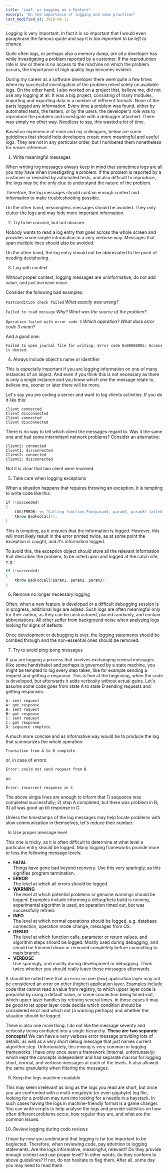 ```yaml
---
title: "LaaF, or Logging as a Feature"
excerpt: "On the importance of logging and some practices"
last_modified_at: 2019-04-11
---
```


Logging is very important. In fact it is so important that I would even paraphrase the famous quote and say it is _too important to be left to chance_.

Quite often logs, or perhaps also a memory dump, are all a developer has while investigating a problem reported by a customer. If the reproduction rate is low or there is no access to the machine on which the problem occurs, the importance of high quality logs becomes evident.

During my career as a software developer there were quite a few times when my successful investigation of the problem relied solely on available logs. On the other hand, I also worked on a project that, believe me, did not use any logging at all. It was a big project, consisting of many modules, importing and exporting data in a number of different formats. None of the parts logged any information. Every time a problem was found, either by automated tests, the testers, or by the users, the developer's role was to reproduce the problem and investigate with a debugger attached. There was simply no other way. Needless to say, this wasted a lot of time.

Based on experience of mine and my colleagues, below are some guidelines that should help developers create more meaningful and useful logs. They are not in any particular order, but I numbered them nonetheless for easier reference.

 1. Write meaningful messages

When writing log messages always keep in mind that sometimes logs are all you may have when investigating a problem. If the problem is reported by a customer or revealed by automated tests, and also difficult to reproduce, the logs may be the only clue to understand the nature of the problem.

Therefore, the log messages should contain enough context and information to make troubleshooting possible.

On the other hand, meaningless messages should be avoided. They only clutter the logs and may hide more important information.

 2. Try to be concise, but not obscure

Nobody wants to read a log entry that goes across the whole screen and provides some simple information in a very verbose way. Messages that span multiple lines should also be avoided.

On the other hand, the log entry should not be abbreviated to the point of needing deciphering.

 3. Log with context

Without proper context, logging messages are uninformative, do not add value, and just increase noise.

Consider the following bad examples:

`Postcondition check failed` _What exactly was wrong?_

`Failed to read message` _Why? What was the source of the problem?_

`Operation failed with error code 3` _Which operation? What does error code 3 mean?_

And a good one:

`Failed to open journal file for writing. Error code 0x00000005: Access is denied.`

 4. Always include object's name or identifier

This is especially important if you are logging information on one of many instances of an object. And even if you think this is not necessary as there is only a single instance and you know which one the message relate to, believe me, sooner or later there will be more.

Let's say you are coding a server and want to log clients activities. If you do it like this:

```
Client connected
Client disconnected
Client connected
Client disconnected
```

There is no way to tell which client the messages regard to. Was it the same one and had some intermittent network problems? Consider an alternative:

```
Client1: connected
Client1: disconnected
Client2: connected
Client2: disconnected
```

Not it is clear that two client were involved.

 5. Take care when logging exceptions

When a situation happens that requires throwing an exception, it is tempting to write code like this:

```c++
if (!succeeded)
{
    LOG(ERROR) << "Calling function Foo(param1, param2, param3) failed.";
    throw BadFooCall();
}
```

This is tempting, as it ensures that the information is logged. However, this will most likely result in the error printed twice, as at some point the exception is caught, and it's information logged.

To avoid this, the exception object should store all the relevant information that describes the problem, to be acted upon and logged at the catch site, e.g.:

```c++
if (!succeeded)
{
    throw BadFooCall(param1, param2, param3);
}
```

 6. Remove no longer necessary logging

Often, when a new feature is developed or a difficult debugging session is in progress, additional logs are added. Such logs are often meaningful only for their author, as they can be unstructured, placed randomly, and contain abbreviations. All other suffer from background noise when analysing logs looking for signs of defects.

Once development or debugging is over, the logging statements should be combed through and the non-essential ones should be removed.

 7. Try to avoid ping-pong messages

If you are logging a process that involves exchanging several messages (like some handshake) and perhaps is governed by a state machine, you might be tempted to log every step taken, like for example sending a request and getting a response. This is fine at the beginning, when the code is developed, but afterwards it adds verbosity without actual gains. Let's assume some code goes from state A to state D sending requests and getting responses:

```
A: sent request
A: got response
B: sent request
B: got response
C: sent request
C: got response
D: sequence complete
```

A much more concise and as informative way would be to produce the log that summarizes the whole operation:

```
Transition from A to D complete
```

or, in case of errors:

```
Error: could not send request from B
```

or:

```
Error: incorrect response in C
```

The above single lines are enough to inform that 1) sequence was completed successfully; 2) step A completed, but there was problem in B; 3) all was good up till response in C.

Unless the timestamps of the log messages may help locate problems with slow communication in themselves, let's reduce their number.

 8. Use proper message level

This one is tricky, as it is often difficult to determine at what level a particular entry should be logged. Many logging frameworks provide more or less the following message levels:

 * **FATAL**<br/>Things have gone bad beyond recovery. Use this very sparingly, as this signifies program termination.
 * **ERROR**<br/>The level at which all errors should be logged.
 * **WARNING**<br/>The level at which potential problems or genuine warnings should be logged. Examples include informing a debug/beta build is running, experimental algorithm is used, an operation timed out, but was successfully retried.
 * **INFO**<br/>The level at which normal operations should be logged, e.g. database connection, operation mode change, messages from OS.
 * **DEBUG**<br/>The level at which function calls, parameter or return values, and algorithm steps should be logged. Mostly used during debugging, and should be trimmed down or removed completely before committing to main branch.
 * **VERBOSE**<br/>Use sparingly, and mostly during development or debugging. Think twice whether you should really leave those messages afterwards.

It should be noted here that an error on one (low) application layer may not be considered an error on other (higher) application layer. Examples include code that cannot read a value from registry, to which upper layer code is prepared by using a default value, or some connection being timed-out, which upper layer handles by retrying several times. In those cases it may be good to let upper layer code decide which condition should be considered error and which not (a warning perhaps) and whether the situation should be logged.

There is also one more thing. I do not like the message severity and verbosity being conflated into a single hierarchy. **These are two separate concepts!** We can have a very verbose error message providing lots of details, as well as a very short debug message that just names current algorithm step. Unfortunately, this mixing is very common in logging frameworks. I have only once seen a framework (internal, unfortunately) which kept the concepts independent and had separate macros for logging short, normal, and verbose messages at each of the levels. It also allowed the same granularity when filtering the messages.

 9. Keep the logs machine-readable

This may seem irrelevant as long as the logs you read are short, but once you are confronted with a multi-megabyte (or even gigabyte) log file, looking for a problem may turn into looking for a needle in a haystack. In such cases having the logs in machine-friendly format is a game changer. You can write scripts to help analyse the logs and provide statistics on how often different problems occur, how regular they are, and what are the common issues.

 10. Review logging during code reviews

I hope by now you understand that logging is far too important to be neglected. Therefore, when reviewing code, pay attention to logging statements. Are the logs informative, meaningful, relevant? Do they provide enough context and use proper level? In other words, do they conform to above guidelines? If not, do not hesitate to flag them. After all, some day you may need to read them.
